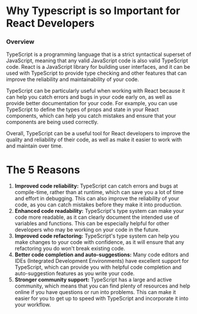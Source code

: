 # Why Typescript is so Important for React Developers

### Overview

TypeScript is a programming language that is a strict syntactical superset of JavaScript, meaning that any valid JavaScript code is also valid TypeScript code. React is a JavaScript library for building user interfaces, and it can be used with TypeScript to provide type checking and other features that can improve the reliability and maintainability of your code.

TypeScript can be particularly useful when working with React because it can help you catch errors and bugs in your code early on, as well as provide better documentation for your code. For example, you can use TypeScript to define the types of props and state in your React components, which can help you catch mistakes and ensure that your components are being used correctly.

Overall, TypeScript can be a useful tool for React developers to improve the quality and reliability of their code, as well as make it easier to work with and maintain over time.

# The 5 Reasons

1. **Improved code reliability:** TypeScript can catch errors and bugs at compile-time, rather than at runtime, which can save you a lot of time and effort in debugging. This can also improve the reliability of your code, as you can catch mistakes before they make it into production.
2. **Enhanced code readability:** TypeScript's type system can make your code more readable, as it can clearly document the intended use of variables and functions. This can be especially helpful for other developers who may be working on your code in the future.
3. **Improved code refactoring:** TypeScript's type system can help you make changes to your code with confidence, as it will ensure that any refactoring you do won't break existing code.
4. **Better code completion and auto-suggestions:** Many code editors and IDEs (Integrated Development Environments) have excellent support for TypeScript, which can provide you with helpful code completion and auto-suggestion features as you write your code.
5. **Stronger community support:** TypeScript has a large and active community, which means that you can find plenty of resources and help online if you have questions or run into problems. This can make it easier for you to get up to speed with TypeScript and incorporate it into your workflow.
